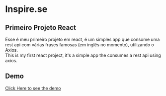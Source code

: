 # Inspire.se 
## Primeiro Projeto React
Esse é meu primeiro projeto em react, é um simples app que consome uma rest api com várias frases famosas (em inglês no momento), utilizando o Axios. <br>
This is my first react project, it's a simple app the consumes a rest api using axios.

## Demo
[Click Here to see the demo](https://patrickpontes44.github.io/Inspire.se/)
